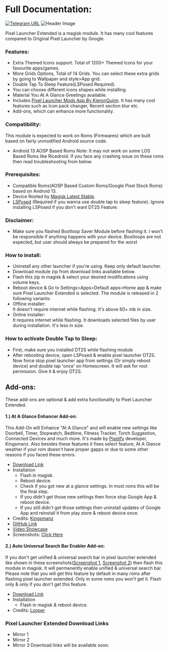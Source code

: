 # Full Documentation:

[![Telegram URL](https://img.shields.io/twitter/url?label=Telegram&logo=telegram&style=social&url=https%3A%2F%2Ft.me%2)](https://telegram.me/modulesrepo)
![Header Image](https://raw.githubusercontent.com/saitamasahil/Pixel-Launcher-Extended/main/banner.jpg)

Pixel Launcher Extended is a magisk module. It has many cool features compared to Original Pixel Launcher by Google.

### Features:
- Extra Themed Icons support. Total of 1200+ Themed Icons for your favourite apps/games.
- More Grids Options, Total of 14 Grids. You can select these extra grids by going to Wallpaper and style>App grid.
- Double Tap To Sleep Feature(LSPosed Required).
- You can choose different icons shapes while installing.
- Material You At A Glance Greetings available.
- Includes [Pixel Launcher Mods App By KieronQuinn](https://github.com/KieronQuinn/PixelLauncherMods). It has many cool features such as Icon pack changer, Recent section blur etc.
- Add-ons, which can enhance more functionality.

### Compatibility:
This module is expected to work on Roms (Firmwares) which are built based on fairly unmodified Android source code.
- Android 13 AOSP Based Roms
Note: It may not work on some LOS Based Roms like Ricedroid. If you face any crashing issue on these roms then read troubleshooting from below.

### Prerequisites:
- Compatible Roms(AOSP Based Custom Roms/Google Pixel Stock Roms) based on Android 13.
- Device Rooted by [Magisk Latest Stable](https://github.com/topjohnwu/Magisk/releases/tag/v25.2).
- [LSPosed](https://github.com/LSPosed/LSPosed) (Required if you wanna use double tap to sleep feature). Ignore installing LSPosed if you don't want DT2S Feature.

### Disclaimer:
- Make sure you flashed Bootloop Saver Module before flashing it. I won't be responsible if anything happens with your device. Bootloops are not expected, but user should always be prepared for the worst

### How to install:
- Uninstall any other launcher if you're using. Keep only default launcher.
- Download module zip from download links available below.
- Flash this zip in magisk & select your desired modifications using volume keys.
- Reboot device & Go to Settings>Apps>Default apps>Home app & make sure Pixel Launcher Extended is selected.
The module is released in 2 following variants:
- Offline installer:  
  It doesn't require internet while flashing. It's above 60+ mb in size.
- Online installer:  
  It requires internet while flashing. It downloads selected files by user during installation. It's less in size.

### How to activate Double Tap to Sleep:
- First, make sure you installed DT2S while flashing module
- After rebooting device, open LSPosed & enable pixel launcher DT2S. Now force stop pixel launcher app from settings (Or simply reboot device) and double tap 'once' on Homescreen. It will ask for root permission. Give it & enjoy DT2S.

## Add-ons:
These add-ons are optional & add extra functionality to Pixel Launcher Extended.

#### 1.) At A Glance Enhancer Add-on:
This Add-On will Enhance "At A Glance" and will enable new settings like Doorbell, Timer, Stopwatch, Bedtime, Fitness Tracker, Torch Suggestion, Connected Devices and much more. It's made by [Pixelify](https://github.com/Kingsman44/Pixelify) developer, Kingsmanz. Also besides these features it fixes select feature, At A Glance weather if your rom doesn't have proper gapps or due to some other reasons if you faced these errors.
- [Download Link](https://www.pling.com/p/1938895/)
- Installation
  - Flash in magisk.
  - Reboot device.
  - Check if you got new at a glance settings. In most roms this will be the final step.
  - If you didn't get those new settings then force stop Google App & reboot device.
  - If you still didn't get those settings then uninstall updates of Google App and reinstall it from play store & reboot device once.
- Credits: [Kingsmanz](https://github.com/Kingsman44)
- [GitHub Link](https://github.com/Kingsman44/At-A-Glance-Enhancer)
- [Video Showcase](https://graph.org/file/5cd90b41ec3563e69c62f.mp4)
- Screenshots: [Click Here](https://graph.org/At-A-Glance-Enhancer-Screenshots-11-16)
#### 2.) Auto Universal Search Bar Enabler Add-on:
If you don't get unified & universal search bar in pixel launcher extended like shown in these screenshots([Screenshot 1](https://graph.org/file/ee8e311942af77de891c8.jpg), [Screenshot 2](https://graph.org/file/dfe907c4aa1283a535aee.jpg)) then flash this module in magisk. It will permanently enable unified & universal search bar.
Please note that you will get this feature by default in many roms after flashing pixel launcher extended. Only in some roms you won't get it. Flash only & only if you don't get this feature.
- [Download Link](https://pling.com/p/1898907/)
- Installation
  - Flash in magisk & reboot device.
- Credits: [Looper](https://github.com/iamlooper)

### Pixel Launcher Extended Download Links
- Mirror 1
- Mirror 2
- Mirror 3
Download links will be available soon.
